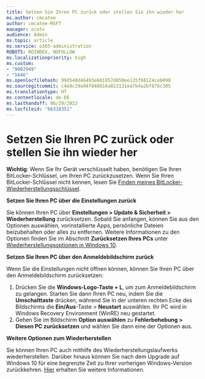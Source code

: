 ```yaml
---
title: Setzen Sie Ihren PC zurück oder stellen Sie ihn wieder her
ms.author: cmcatee
author: cmcatee-MSFT
manager: scotv
audience: Admin
ms.topic: article
ms.service: o365-administration
ROBOTS: NOINDEX, NOFOLLOW
ms.localizationpriority: high
ms.custom:
- "9002949"
- "5646"
ms.openlocfilehash: 99d548d46493e601857d850ee135f68124ce6098
ms.sourcegitcommit: c4e8c29a94f840816a023131ea7b4a2bf876c305
ms.translationtype: HT
ms.contentlocale: de-DE
ms.lasthandoff: 06/29/2022
ms.locfileid: "66318351"
---
```

# <a name="reset-or-recover-your-pc"></a>Setzen Sie Ihren PC zurück oder stellen Sie ihn wieder her

**Wichtig**: Wenn Sie Ihr Gerät verschlüsselt haben, benötigen Sie Ihren BitLocker-Schlüssel, um Ihren PC zurückzusetzen. Wenn Sie Ihren BitLocker-Schlüssel nicht kennen, lesen Sie [Finden meines BitLocker-Wiederherstellungsschlüssel](https://support.microsoft.com/help/4026181/windows-10-find-my-bitlocker-recovery-key).

**Setzen Sie Ihren PC über die Einstellungen zurück**

Sie können Ihren PC über **Einstellungen > Update & Sicherheit > Wiederherstellung** zurücksetzen. Sobald Sie anfangen, können Sie aus den Optionen auswählen, vorinstallierte Apps, persönliche Dateien beizubehalten oder alles zu entfernen. Weitere Informationen zu den Optionen finden Sie im Abschnitt **Zurücksetzen Ihres PCs** unter [Wiederherstellungsoptionen in Windows 10](https://support.microsoft.com/help/12415/windows-10-recovery-options).

**Setzen Sie Ihren PC über den Anmeldebildschirm zurück**

Wenn Sie die Einstellungen nicht öffnen können, können Sie Ihren PC über den Anmeldebildschirm zurücksetzen:

1. Drücken Sie die **Windows-Logo-Taste + L**, um zum Anmeldebildschirm zu gelangen. Starten Sie dann Ihren PC neu, indem Sie die **Umschalttaste** drücken, während Sie in der unteren rechten Ecke des Bildschirms die **Ein/Aus**-Taste > **Neustart** auswählen. Ihr PC wird in Windows Recovery Environment (WinRE) neu gestartet.
2. Gehen Sie im Bildschirm **Option auswählen** zu **Fehlerbehebung > Diesen PC zurücksetzen** und wählen Sie dann eine der Optionen aus.

**Weitere Optionen zum Wiederherstellen**

Sie können Ihren PC auch mithilfe des Wiederherstellungslaufwerks wiederherstellen. Darüber hinaus können Sie nach dem Upgrade auf Windows 10 für eine begrenzte Zeit zu Ihrer vorherigen Windows-Version zurückkehren. [Hier](https://support.microsoft.com/help/12415/windows-10-recovery-options) erhalten Sie weitere Informationen.
